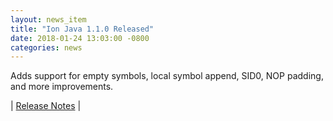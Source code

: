 ```yaml
---
layout: news_item
title: "Ion Java 1.1.0 Released"
date: 2018-01-24 13:03:00 -0800
categories: news
---
```

Adds support for empty symbols, local symbol append, SID0, NOP padding, and more improvements.

| [Release Notes](https://github.com/amazon-ion/ion-java/releases/tag/v1.1.0) |